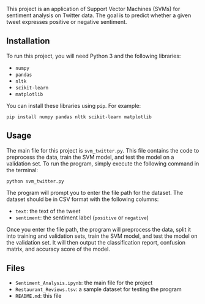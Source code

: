 

This project is an application of Support Vector Machines (SVMs) for sentiment analysis on Twitter data. The goal is to predict whether a given tweet expresses positive or negative sentiment.

## Installation

To run this project, you will need Python 3 and the following libraries:

* `numpy`
* `pandas`
* `nltk`
* `scikit-learn`
* `matplotlib`

You can install these libraries using `pip`. For example:

```
pip install numpy pandas nltk scikit-learn matplotlib
```

## Usage

The main file for this project is `svm_twitter.py`. This file contains the code to preprocess the data, train the SVM model, and test the model on a validation set. To run the program, simply execute the following command in the terminal:

```
python svm_twitter.py
```

The program will prompt you to enter the file path for the dataset. The dataset should be in CSV format with the following columns:

* `text`: the text of the tweet
* `sentiment`: the sentiment label (`positive` or `negative`)

Once you enter the file path, the program will preprocess the data, split it into training and validation sets, train the SVM model, and test the model on the validation set. It will then output the classification report, confusion matrix, and accuracy score of the model.

## Files

* `Sentiment_Analysis.ipynb`: the main file for the project
* `Restaurant_Reviews.tsv`: a sample dataset for testing the program
* `README.md`: this file

